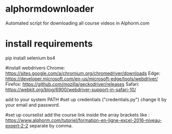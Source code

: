 # alphormdownloader
Automated script for downloading all course videos in Alphorm.com

# install requirements 
pip install selenium bs4

#install webdrivers
Chrome:	https://sites.google.com/a/chromium.org/chromedriver/downloads
Edge:	https://developer.microsoft.com/en-us/microsoft-edge/tools/webdriver/
Firefox:	https://github.com/mozilla/geckodriver/releases
Safari:	https://webkit.org/blog/6900/webdriver-support-in-safari-10/

add to your system PATH 
#set up credentials 
("credentials.py") change it by your email and password.

#set up courselist
add the course link inside the array brackets like : https://www.alphorm.com/tutoriel/formation-en-ligne-excel-2016-niveau-expert-2-2
separate by comma.



